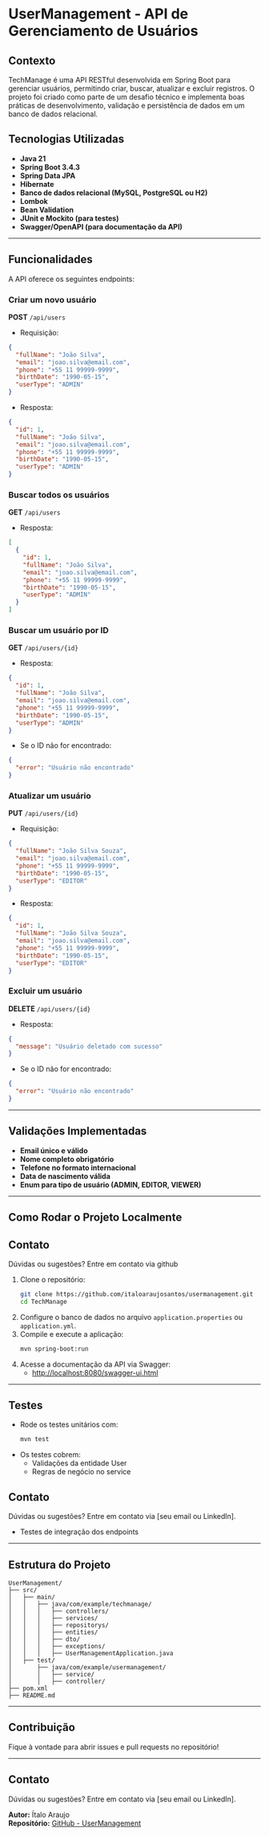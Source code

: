 # UserManagement - API de Gerenciamento de Usuários

## Contexto

TechManage é uma API RESTful desenvolvida em Spring Boot para gerenciar usuários, permitindo criar, buscar, atualizar e excluir registros. O projeto foi criado como parte de um desafio técnico e implementa boas práticas de desenvolvimento, validação e persistência de dados em um banco de dados relacional.

## Tecnologias Utilizadas

- **Java 21**
- **Spring Boot 3.4.3**
- **Spring Data JPA**
- **Hibernate**
- **Banco de dados relacional (MySQL, PostgreSQL ou H2)**
- **Lombok**
- **Bean Validation**
- **JUnit e Mockito (para testes)**
- **Swagger/OpenAPI (para documentação da API)**

---

## Funcionalidades

A API oferece os seguintes endpoints:

### Criar um novo usuário
**POST** `/api/users`
- Requisição:
```json
{
  "fullName": "João Silva",
  "email": "joao.silva@email.com",
  "phone": "+55 11 99999-9999",
  "birthDate": "1990-05-15",
  "userType": "ADMIN"
}
```
- Resposta:
```json
{
  "id": 1,
  "fullName": "João Silva",
  "email": "joao.silva@email.com",
  "phone": "+55 11 99999-9999",
  "birthDate": "1990-05-15",
  "userType": "ADMIN"
}
```

### Buscar todos os usuários
**GET** `/api/users`
- Resposta:
```json
[
  {
    "id": 1,
    "fullName": "João Silva",
    "email": "joao.silva@email.com",
    "phone": "+55 11 99999-9999",
    "birthDate": "1990-05-15",
    "userType": "ADMIN"
  }
]
```

### Buscar um usuário por ID
**GET** `/api/users/{id}`
- Resposta:
```json
{
  "id": 1,
  "fullName": "João Silva",
  "email": "joao.silva@email.com",
  "phone": "+55 11 99999-9999",
  "birthDate": "1990-05-15",
  "userType": "ADMIN"
}
```
- Se o ID não for encontrado:
```json
{
  "error": "Usuário não encontrado"
}
```

### Atualizar um usuário
**PUT** `/api/users/{id}`
- Requisição:
```json
{
  "fullName": "João Silva Souza",
  "email": "joao.silva@email.com",
  "phone": "+55 11 99999-9999",
  "birthDate": "1990-05-15",
  "userType": "EDITOR"
}
```
- Resposta:
```json
{
  "id": 1,
  "fullName": "João Silva Souza",
  "email": "joao.silva@email.com",
  "phone": "+55 11 99999-9999",
  "birthDate": "1990-05-15",
  "userType": "EDITOR"
}
```

### Excluir um usuário
**DELETE** `/api/users/{id}`
- Resposta:
```json
{
  "message": "Usuário deletado com sucesso"
}
```
- Se o ID não for encontrado:
```json
{
  "error": "Usuário não encontrado"
}
```

---

## Validações Implementadas

- **Email único e válido**
- **Nome completo obrigatório**
- **Telefone no formato internacional**
- **Data de nascimento válida**
- **Enum para tipo de usuário (ADMIN, EDITOR, VIEWER)**

---

## Como Rodar o Projeto Localmente
## Contato

Dúvidas ou sugestões? Entre em contato via github


1. Clone o repositório:
   ```sh
   git clone https://github.com/italoaraujosantos/usermanagement.git
   cd TechManage
   ```
2. Configure o banco de dados no arquivo `application.properties` ou `application.yml`.
3. Compile e execute a aplicação:
   ```sh
   mvn spring-boot:run
   ```
4. Acesse a documentação da API via Swagger:
   - [http://localhost:8080/swagger-ui.html](http://localhost:8080/swagger-ui.html)

---

## Testes

- Rode os testes unitários com:
  ```sh
  mvn test
  ```
- Os testes cobrem:
  - Validações da entidade User
  - Regras de negócio no service
## Contato

Dúvidas ou sugestões? Entre em contato via [seu email ou LinkedIn].

  - Testes de integração dos endpoints

---

## Estrutura do Projeto
```
UserManagement/
├── src/
│   ├── main/
│   │   ├── java/com/example/techmanage/
│   │   │   ├── controllers/
│   │   │   ├── services/
│   │   │   ├── repositorys/
│   │   │   ├── entities/
│   │   │   ├── dto/
│   │   │   ├── exceptions/
│   │   │   ├── UserManagementApplication.java
│   ├── test/
│       ├── java/com/example/usermanagement/
│       │   ├── service/
│       │   ├── controller/
├── pom.xml
├── README.md
```

---

## Contribuição

Fique à vontade para abrir issues e pull requests no repositório!

---

## Contato

Dúvidas ou sugestões? Entre em contato via [seu email ou LinkedIn].

**Autor:** Ítalo Araujo  
**Repositório:** [GitHub - UserManagement](https://github.com/italoaraujosantos/usermanagement)


